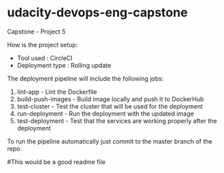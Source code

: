 
# udacity-devops-eng-capstone
Capstone - Project 5

How is the project setup:

 * Tool used       : CircleCI
 * Deployment type : Rolling update

The deployment pipeline will include the following jobs:

1. lint-app          - Lint the Dockerfile
2. build-push-images - Build image locally and push it to DockerHub
3. test-cluster      - Test the cluster that will be used for the deployment
4. run-deployment    - Run the deployment with the updated image
5. test-deployment   - Test that the services are working properly after the deployment

To run the pipeline automatically just commit to the master branch of the repo.

#This would be a good readme file
